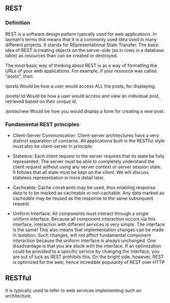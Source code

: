 ## REST

### Definition
REST is a software design pattern typically used for web applications. In layman's terms this means that it is a commonly used idea used in many different projects. It stands for REpresentational State Transfer. The basic idea of REST is treating objects on the server-side (as in rows in a database table) as resources than can be created or destroyed.

The most basic way of thinking about REST is as a way of formatting the URLs of your web applications. For example, if your resource was called "posts", then:

/posts Would be how a user would access ALL the posts, for displaying.

/posts/:id Would be how a user would access and view an individual post, retrieved based on their unique id.

/posts/new Would be how you would display a form for creating a new post.
 
### Fundamental REST principles 

- Client-Server Communication: Client-server architectures have a very distinct separation of concerns. All applications built in the RESTful style must also be client-server in principle.

- Stateless: Each client request to the server requires that its state be fully represented. The server must be able to completely understand the client request without using any server context or server session state. It follows that all state must be kept on the client. We will discuss stateless representation in more detail later.

- Cacheable: Cache constraints may be used, thus enabling response data to to be marked as cacheable or not-cachable. Any data marked as cacheable may be reused as the response to the same subsequent request.

- Uniform Interface: All components must interact through a single uniform interface. Because all component interaction occurs via this interface, interaction with different services is very simple. The interface is the same! This also means that implementation changes can be made in isolation. Such changes, will not affect fundamental component interaction because the uniform interface is always unchanged. One disadvantage is that you are stuck with the interface. If an optimization could be provided to a specific service by changing the interface, you are out of luck as REST prohibits this. On the bright side, however, REST is optimized for the web, hence incredible popularity of REST over HTTP

## RESTful 
It is typically used to refer to web services implementing such an architecture.

